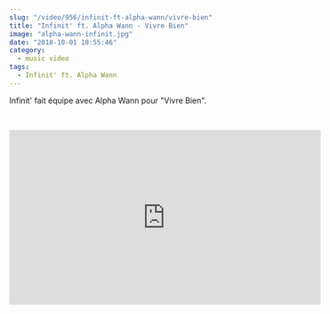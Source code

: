 ```yaml
--- 
slug: "/video/956/infinit-ft-alpha-wann/vivre-bien"
title: "Infinit' ft. Alpha Wann - Vivre Bien"
image: "alpha-wann-infinit.jpg"
date: "2018-10-01 18:55:46"
category:
  - music video
tags:
  - Infinit' ft. Alpha Wann
---
```

<p>Infinit' fait équipe avec Alpha Wann pour "Vivre Bien".</p><br/><p><iframe width="560" height="315" src="https://www.youtube.com/embed/2KPPhQPAyCA" frameborder="0" allow="autoplay; encrypted-media" allowfullscreen></iframe></p>